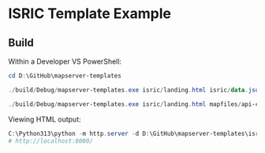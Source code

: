 # ISRIC Template Example


## Build

Within a Developer VS PowerShell:

```ps1
cd D:\GitHub\mapserver-templates

./build/Debug/mapserver-templates.exe isric/landing.html isric/data.json

./build/Debug/mapserver-templates.exe isric/landing.html mapfiles/api-catalog.json > isric/index.html
```

Viewing HTML output:

```ps1
C:\Python313\python -m http.server -d D:\GitHub\mapserver-templates\isric
# http://localhost:8000/
```